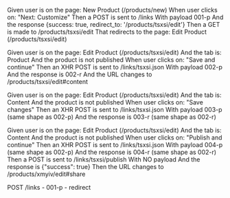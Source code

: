 Given user is on the page: New Product (/products/new)
When user clicks on: "Next: Customize"
Then a POST is sent to /links
    With payload 001-p
    And the response {success: true, redirect_to: '/products/tsxsi/edit'}
Then a GET is made to /products/tsxsi/edit
That redirects to the page: Edit Product (/products/tsxsi/edit)

Given user is on the page: Edit Product (/products/tsxsi/edit)
    And the tab is: Product
    And the product is not published
When user clicks on: "Save and continue"
Then an XHR POST is sent to /links/tsxsi.json
    With payload 002-p
    And the response is 002-r
And the URL changes to /products/tsxsi/edit#content

Given user is on the page: Edit Product (/products/tsxsi/edit)
    And the tab is: Content
    And the product is not published
When user clicks on: "Save changes"
Then an XHR POST is sent to /links/tsxsi.json
    With payload 003-p (same shape as 002-p)
    And the response is 003-r (same shape as 002-r)

Given user is on the page: Edit Product (/products/tsxsi/edit)
    And the tab is: Content
    And the product is not published
When user clicks on: "Publish and continue"
Then an XHR POST is sent to /links/tsxsi.json
    With payload 004-p (same shape as 002-p)
    And the response is 004-r (same shape as 002-r)
Then a POST is sent to /links/tsxsi/publish
    With NO payload
    And the response is {"success": true}
Then the URL changes to /products/xmyiv/edit#share

POST /links
    - 001-p
    - redirect